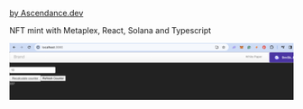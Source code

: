 <a href="https://ascendance.dev">by Ascendance.dev</a>
<p>NFT mint with Metaplex, React, Solana and Typescript</p>
<img src="/screenshot.png">
